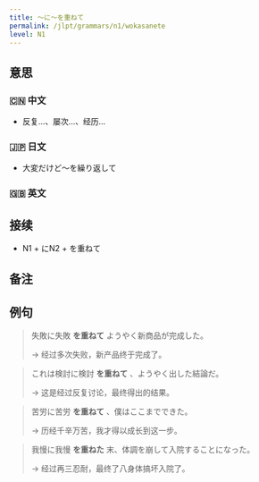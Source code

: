 ```yaml
---
title: 〜に〜を重ねて
permalink: /jlpt/grammars/n1/wokasanete
level: N1
---
```


## 意思

### 🇨🇳 中文

- 反复…、屡次…、经历…

### 🇯🇵 日文

- 大変だけど〜を繰り返して

### 🇬🇧 英文


## 接续

- N1 + にN2 + を重ねて

## 备注


## 例句

> 失敗に失敗 **を重ねて** ようやく新商品が完成した。
>
> → 经过多次失败，新产品终于完成了。

> これは検討に検討 **を重ねて** 、ようやく出した結論だ。
>
> → 这是经过反复讨论，最终得出的结果。

> 苦労に苦労 **を重ねて** 、僕はここまでできた。
>
> → 历经千辛万苦，我才得以成长到这一步。

> 我慢に我慢 **を重ねた** 末、体調を崩して入院することになった。
>
> → 经过再三忍耐，最终了八身体搞坏入院了。

